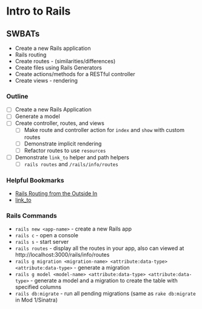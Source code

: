 # Intro to Rails
 
## SWBATs

* Create a new Rails application
* Rails routing
* Create routes - (similarities/differences)
* Create files using Rails Generators 
* Create actions/methods for a RESTful controller
* Create views - rendering

### Outline

* [ ] Create a new Rails Application
* [ ] Generate a model
* [ ] Create controller, routes, and views
  * [ ] Make route and controller action for `index` and `show` with custom routes
  * [ ] Demonstrate implicit rendering
  * [ ] Refactor routes to use `resources`
* [ ] Demonstrate `link_to` helper and path helpers
  * [ ] `rails routes` and `/rails/info/routes`

### Helpful Bookmarks

* [Rails Routing from the Outside In](https://guides.rubyonrails.org/routing.html)
* [link_to](https://apidock.com/rails/ActionView/Helpers/UrlHelper/link_to)

### Rails Commands
* `rails new <app-name>` - create a new Rails app
* `rails c` - open a console
* `rails s` - start server
* `rails routes` - display all the routes in your app, also can viewed at http://localhost:3000/rails/info/routes
* `rails g migration <migration-name> <attribute:data-type> <attribute:data-type>` - generate a migration
* `rails g model <model-name> <attribute:data-type> <attribute:data-type>` - generate a model and a migration to create the table with specified columns
* `rails db:migrate` - run all pending migrations (same as `rake db:migrate` in Mod 1/Sinatra)